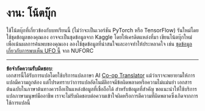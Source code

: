 <!--
CO_OP_TRANSLATOR_METADATA:
{
  "original_hash": "cdc1f2e631f055f3473b36d18e4760b3",
  "translation_date": "2025-08-29T09:28:31+00:00",
  "source_file": "lessons/5-NLP/13-TextRep/assignment.md",
  "language_code": "th"
}
-->
# งาน: โน้ตบุ๊ก

ใช้โน้ตบุ๊กที่เกี่ยวข้องกับบทเรียนนี้ (ไม่ว่าจะเป็นเวอร์ชัน PyTorch หรือ TensorFlow) รันใหม่โดยใช้ชุดข้อมูลของคุณเอง อาจจะเป็นชุดข้อมูลจาก Kaggle โดยให้เครดิตแหล่งที่มา เขียนโน้ตบุ๊กใหม่เพื่อเน้นผลการค้นพบของคุณเอง ลองใช้ชุดข้อมูลที่น่าสนใจและอาจทำให้ประหลาดใจ เช่น [ชุดข้อมูลเกี่ยวกับการพบเห็น UFO นี้](https://www.kaggle.com/datasets/NUFORC/ufo-sightings) จาก NUFORC

---

**ข้อจำกัดความรับผิดชอบ**:  
เอกสารนี้ได้รับการแปลโดยใช้บริการแปลภาษา AI [Co-op Translator](https://github.com/Azure/co-op-translator) แม้ว่าเราจะพยายามให้การแปลมีความถูกต้อง แต่โปรดทราบว่าการแปลอัตโนมัติอาจมีข้อผิดพลาดหรือความไม่แม่นยำ เอกสารต้นฉบับในภาษาต้นทางควรถือเป็นแหล่งข้อมูลที่เชื่อถือได้ สำหรับข้อมูลที่สำคัญ ขอแนะนำให้ใช้บริการแปลภาษามนุษย์มืออาชีพ เราจะไม่รับผิดชอบต่อความเข้าใจผิดหรือการตีความที่ผิดพลาดซึ่งเกิดจากการใช้การแปลนี้